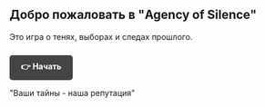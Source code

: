 <h2>Добро пожаловать в "Agency of Silence"</h2>
<p>Это игра о тенях, выборах и следах прошлого.</p>

<a href="#/index" style="
  display: inline-block;
  padding: 10px 20px;
  background-color: #444;
  color: #fff;
  text-decoration: none;
  border-radius: 5px;
  font-weight: bold;
  margin-top: 10px;
">
  👉 Начать
</a>

"Ваши тайны - наша репутация"
